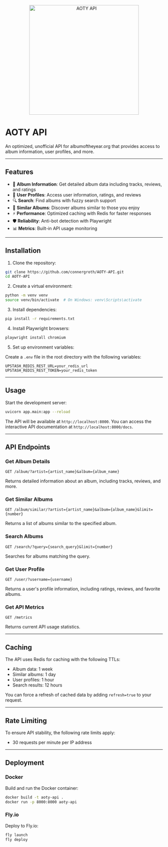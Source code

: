 
<p align="center">
  <img src="https://github.com/user-attachments/assets/1f951816-6082-496f-9d48-f4fdef14c036" alt="AOTY API" width="350"/>
</p>

# AOTY API

An optimized, unofficial API for albumoftheyear.org that provides access to album information, user profiles, and more.

---

## Features

- 🎵 **Album Information**: Get detailed album data including tracks, reviews, and ratings
- 👥 **User Profiles**: Access user information, ratings, and reviews
- 🔍 **Search**: Find albums with fuzzy search support
- 🧩 **Similar Albums**: Discover albums similar to those you enjoy
- ⚡ **Performance**: Optimized caching with Redis for faster responses
- 🛡️ **Reliability**: Anti-bot detection with Playwright
- 📊 **Metrics**: Built-in API usage monitoring

---

## Installation

1. Clone the repository:

```bash
git clone https://github.com/connergroth/AOTY-API.git
cd AOTY-API
```

2. Create a virtual environment:

```bash
python -m venv venv
source venv/bin/activate  # On Windows: venv\Scripts\activate
```

3. Install dependencies:

```bash
pip install -r requirements.txt
```

4. Install Playwright browsers:

```bash
playwright install chromium
```

5. Set up environment variables:

Create a `.env` file in the root directory with the following variables:

```
UPSTASH_REDIS_REST_URL=your_redis_url
UPSTASH_REDIS_REST_TOKEN=your_redis_token
```

---

## Usage

Start the development server:

```bash
uvicorn app.main:app --reload
```

The API will be available at `http://localhost:8000`. You can access the interactive API documentation at `http://localhost:8000/docs`.

---

## API Endpoints

### Get Album Details

```
GET /album/?artist={artist_name}&album={album_name}
```

Returns detailed information about an album, including tracks, reviews, and more.

### Get Similar Albums

```
GET /album/similar/?artist={artist_name}&album={album_name}&limit={number}
```

Returns a list of albums similar to the specified album.

### Search Albums

```
GET /search/?query={search_query}&limit={number}
```

Searches for albums matching the query.

### Get User Profile

```
GET /user/?username={username}
```

Returns a user's profile information, including ratings, reviews, and favorite albums.

### Get API Metrics

```
GET /metrics
```

Returns current API usage statistics.

---

## Caching

The API uses Redis for caching with the following TTLs:

- Album data: 1 week
- Similar albums: 1 day
- User profiles: 1 hour
- Search results: 12 hours

You can force a refresh of cached data by adding `refresh=true` to your request.

---

## Rate Limiting

To ensure API stability, the following rate limits apply:

- 30 requests per minute per IP address

---

## Deployment

### Docker

Build and run the Docker container:

```bash
docker build -t aoty-api .
docker run -p 8000:8000 aoty-api
```

### Fly.io

Deploy to Fly.io:

```bash
fly launch
fly deploy
```
